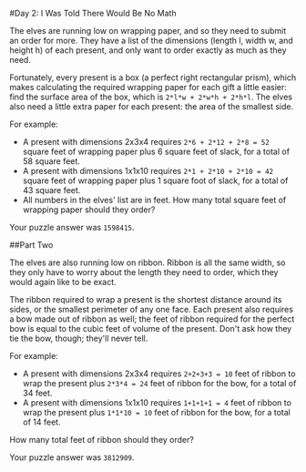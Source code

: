 #Day 2: I Was Told There Would Be No Math

The elves are running low on wrapping paper, and so they need to submit an order for more. They have a list of the dimensions (length l, width w, and height h) of each present, and only want to order exactly as much as they need.

Fortunately, every present is a box (a perfect right rectangular prism), which makes calculating the required wrapping paper for each gift a little easier: find the surface area of the box, which is `2*l*w + 2*w*h + 2*h*l`. The elves also need a little extra paper for each present: the area of the smallest side.

For example:

* A present with dimensions 2x3x4 requires `2*6 + 2*12 + 2*8 = 52` square feet of wrapping paper plus 6 square feet of slack, for a total of 58 square feet.
* A present with dimensions 1x1x10 requires `2*1 + 2*10 + 2*10 = 42` square feet of wrapping paper plus 1 square foot of slack, for a total of 43 square feet.
* All numbers in the elves' list are in feet. How many total square feet of wrapping paper should they order?

Your puzzle answer was `1598415`.

##Part Two

The elves are also running low on ribbon. Ribbon is all the same width, so they only have to worry about the length they need to order, which they would again like to be exact.

The ribbon required to wrap a present is the shortest distance around its sides, or the smallest perimeter of any one face. Each present also requires a bow made out of ribbon as well; the feet of ribbon required for the perfect bow is equal to the cubic feet of volume of the present. Don't ask how they tie the bow, though; they'll never tell.

For example:

* A present with dimensions 2x3x4 requires `2+2+3+3 = 10` feet of ribbon to wrap the present plus `2*3*4 = 24` feet of ribbon for the bow, for a total of 34 feet.
* A present with dimensions 1x1x10 requires `1+1+1+1 = 4` feet of ribbon to wrap the present plus `1*1*10 = 10` feet of ribbon for the bow, for a total of 14 feet.

How many total feet of ribbon should they order?

Your puzzle answer was `3812909`.
